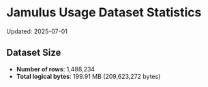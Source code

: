 # Jamulus Usage Dataset Statistics

Updated: 2025-07-01

## Dataset Size
- **Number of rows**: 1,488,234
- **Total logical bytes**: 199.91 MB (209,623,272 bytes)
